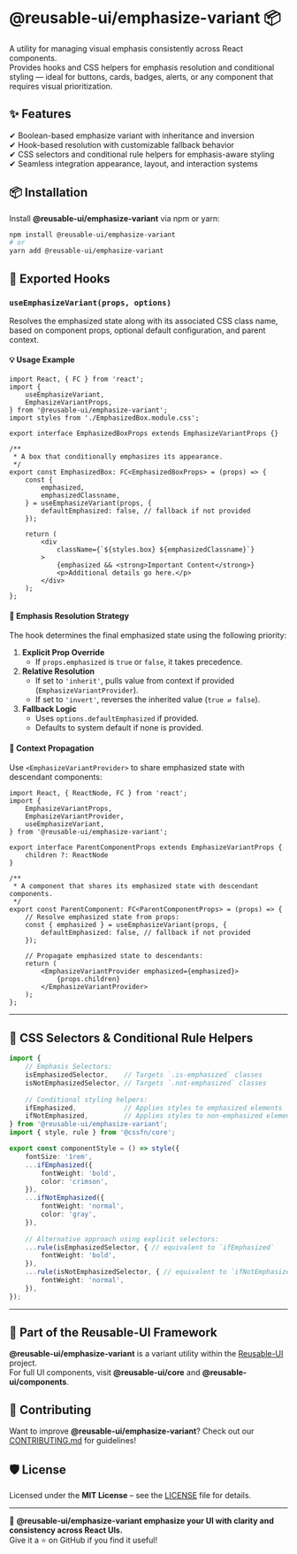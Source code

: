 # @reusable-ui/emphasize-variant 📦  

A utility for managing visual emphasis consistently across React components.  
Provides hooks and CSS helpers for emphasis resolution and conditional styling — ideal for buttons, cards, badges, alerts, or any component that requires visual prioritization.

## ✨ Features
✔ Boolean-based emphasize variant with inheritance and inversion  
✔ Hook-based resolution with customizable fallback behavior  
✔ CSS selectors and conditional rule helpers for emphasis-aware styling  
✔ Seamless integration appearance, layout, and interaction systems

## 📦 Installation
Install **@reusable-ui/emphasize-variant** via npm or yarn:

```sh
npm install @reusable-ui/emphasize-variant
# or
yarn add @reusable-ui/emphasize-variant
```

## 🧩 Exported Hooks

### `useEmphasizeVariant(props, options)`

Resolves the emphasized state along with its associated CSS class name, based on component props, optional default configuration, and parent context.

#### 💡 Usage Example

```tsx
import React, { FC } from 'react';
import {
    useEmphasizeVariant,
    EmphasizeVariantProps,
} from '@reusable-ui/emphasize-variant';
import styles from './EmphasizedBox.module.css';

export interface EmphasizedBoxProps extends EmphasizeVariantProps {}

/**
 * A box that conditionally emphasizes its appearance.
 */
export const EmphasizedBox: FC<EmphasizedBoxProps> = (props) => {
    const {
        emphasized,
        emphasizedClassname,
    } = useEmphasizeVariant(props, {
        defaultEmphasized: false, // fallback if not provided
    });
    
    return (
        <div
            className={`${styles.box} ${emphasizedClassname}`}
        >
            {emphasized && <strong>Important Content</strong>}
            <p>Additional details go here.</p>
        </div>
    );
};
```

#### 🧠 Emphasis Resolution Strategy

The hook determines the final emphasized state using the following priority:
1. **Explicit Prop Override**  
   - If `props.emphasized` is `true` or `false`, it takes precedence.
2. **Relative Resolution**  
   - If set to `'inherit'`, pulls value from context if provided (`EmphasizeVariantProvider`).
   - If set to `'invert'`, reverses the inherited value (`true ⇄ false`).
3. **Fallback Logic**  
   - Uses `options.defaultEmphasized` if provided.
   - Defaults to system default if none is provided.

#### 🧬 Context Propagation

Use `<EmphasizeVariantProvider>` to share emphasized state with descendant components:

```tsx
import React, { ReactNode, FC } from 'react';
import {
    EmphasizeVariantProps,
    EmphasizeVariantProvider,
    useEmphasizeVariant,
} from '@reusable-ui/emphasize-variant';

export interface ParentComponentProps extends EmphasizeVariantProps {
    children ?: ReactNode
}

/**
 * A component that shares its emphasized state with descendant components.
 */
export const ParentComponent: FC<ParentComponentProps> = (props) => {
    // Resolve emphasized state from props:
    const { emphasized } = useEmphasizeVariant(props, {
        defaultEmphasized: false, // fallback if not provided
    });
    
    // Propagate emphasized state to descendants:
    return (
        <EmphasizeVariantProvider emphasized={emphasized}>
            {props.children}
        </EmphasizeVariantProvider>
    );
};
```

---

## 🎨 CSS Selectors & Conditional Rule Helpers

```ts
import {
    // Emphasis Selectors:
    isEmphasizedSelector,    // Targets `.is-emphasized` classes
    isNotEmphasizedSelector, // Targets `.not-emphasized` classes
    
    // Conditional styling helpers:
    ifEmphasized,            // Applies styles to emphasized elements
    ifNotEmphasized,         // Applies styles to non-emphasized elements
} from '@reusable-ui/emphasize-variant';
import { style, rule } from '@cssfn/core';

export const componentStyle = () => style({
    fontSize: '1rem',
    ...ifEmphasized({
        fontWeight: 'bold',
        color: 'crimson',
    }),
    ...ifNotEmphasized({
        fontWeight: 'normal',
        color: 'gray',
    }),
    
    // Alternative approach using explicit selectors:
    ...rule(isEmphasizedSelector, { // equivalent to `ifEmphasized`
        fontWeight: 'bold',
    }),
    ...rule(isNotEmphasizedSelector, { // equivalent to `ifNotEmphasized`
        fontWeight: 'normal',
    }),
});
```

---

## 📖 Part of the Reusable-UI Framework  
**@reusable-ui/emphasize-variant** is a variant utility within the [Reusable-UI](https://github.com/reusable-ui/reusable-ui-monorepo) project.  
For full UI components, visit **@reusable-ui/core** and **@reusable-ui/components**.

## 🤝 Contributing  
Want to improve **@reusable-ui/emphasize-variant**? Check out our [CONTRIBUTING.md](./CONTRIBUTING.md) for guidelines!  

## 🛡️ License  
Licensed under the **MIT License** – see the [LICENSE](./LICENSE) file for details.  

---

🚀 **@reusable-ui/emphasize-variant emphasize your UI with clarity and consistency across React UIs.**  
Give it a ⭐ on GitHub if you find it useful!  
